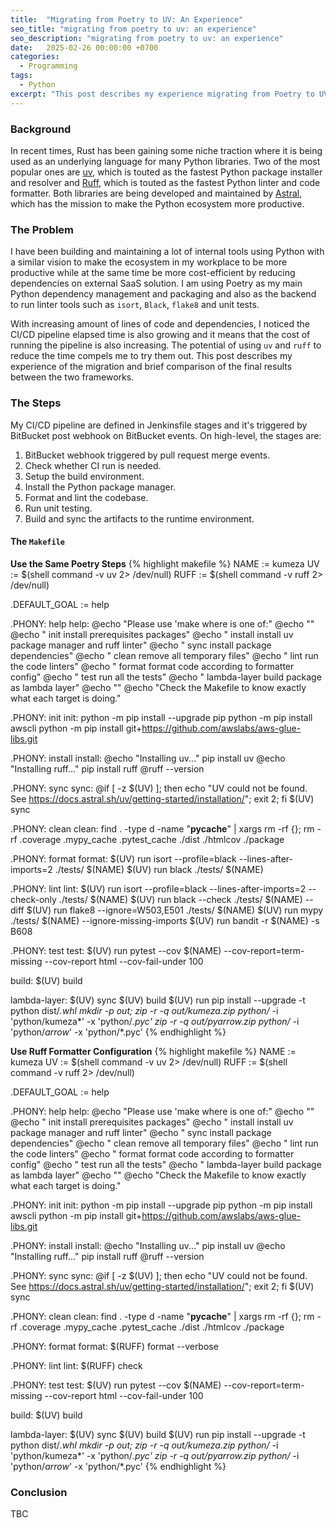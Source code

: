 ```yaml
---
title:  "Migrating from Poetry to UV: An Experience"
seo_title: "migrating from poetry to uv: an experience"
seo_description: "migrating from poetry to uv: an experience"
date:   2025-02-26 00:00:00 +0700
categories:
  - Programming
tags:
  - Python
excerpt: "This post describes my experience migrating from Poetry to UV (+Ruff) as my Python packaging and build framework."
---
```

### Background
In recent times, Rust has been gaining some niche traction where it is being used as an underlying language for many Python libraries. Two of the most popular ones are [uv](https://astral.sh/blog/uv), which is touted as the fastest Python package installer and resolver and [Ruff](https://docs.astral.sh/ruff/?ref=blog.jerrycodes.com), which is touted as the fastest Python linter and code formatter. Both libraries are being developed and maintained by [Astral](https://astral.sh), which has the mission to make the Python ecosystem more productive.

### The Problem
I have been building and maintaining a lot of internal tools using Python with a similar vision to make the ecosystem in my workplace to be more productive while at the same time be more cost-efficient by reducing dependencies on external SaaS solution. I am using Poetry as my main Python dependency management and packaging and also as the backend to run linter tools such as `isort`, `Black`, `flake8` and unit tests.

With increasing amount of lines of code and dependencies, I noticed the CI/CD pipeline elapsed time is also growing and it means that the cost of running the pipeline is also increasing. The potential of using `uv` and `ruff` to reduce the time compels me to try them out. This post describes my experience of the migration and brief comparison of the final results between the two frameworks.

### The Steps
My CI/CD pipeline are defined in Jenkinsfile stages and it's triggered by BitBucket post webhook on BitBucket events. On high-level, the stages are:

1. BitBucket webhook triggered by pull request merge events.
2. Check whether CI run is needed.
3. Setup the build environment.
4. Install the Python package manager.
5. Format and lint the codebase.
6. Run unit testing.
7. Build and sync the artifacts to the runtime environment.

#### The `Makefile`
**Use the Same Poetry Steps**
{% highlight makefile %}
NAME := kumeza
UV := $(shell command -v uv 2> /dev/null)
RUFF := $(shell command -v ruff 2> /dev/null)

.DEFAULT_GOAL := help

.PHONY: help
help:
		@echo "Please use 'make <target> where <target> is one of:"
		@echo ""
		@echo " init				install prerequisites packages"
		@echo "	install				install uv package manager and ruff linter"
		@echo "	sync				install package dependencies"
		@echo "	clean				remove all temporary files"
		@echo "	lint				run the code linters"
		@echo "	format				format code according to formatter config"
		@echo "	test 				run all the tests"
		@echo " lambda-layer		build package as lambda layer"
		@echo ""
		@echo "Check the Makefile to know exactly what each target is doing."

.PHONY: init
init:
		python -m pip install --upgrade pip
		python -m pip install awscli
		python -m pip install git+https://github.com/awslabs/aws-glue-libs.git
		
.PHONY: install
install:
		@echo "Installing uv..."
		pip install uv
		@echo "Installing ruff..."
		pip install ruff
		@ruff --version

.PHONY: sync
sync:
		@if [ -z $(UV) ]; then echo "UV could not be found. See https://docs.astral.sh/uv/getting-started/installation/"; exit 2; fi
		$(UV) sync

.PHONY: clean
clean:
		find . -type d -name "__pycache__" | xargs rm -rf {};
		rm -rf .coverage .mypy_cache .pytest_cache ./dist ./htmlcov ./package

.PHONY: format
format: 
		$(UV) run isort --profile=black --lines-after-imports=2 ./tests/ $(NAME)
		$(UV) run black ./tests/ $(NAME)

.PHONY: lint
lint: 
		$(UV) run isort --profile=black --lines-after-imports=2 --check-only ./tests/ $(NAME)
		$(UV) run black --check ./tests/ $(NAME) --diff
		$(UV) run flake8 --ignore=W503,E501 ./tests/ $(NAME)
		$(UV) run mypy ./tests/ $(NAME) --ignore-missing-imports
		$(UV) run bandit -r $(NAME) -s B608

.PHONY: test
test: 
		$(UV) run pytest --cov $(NAME) --cov-report=term-missing --cov-report html --cov-fail-under 100 

build:
		$(UV) build

lambda-layer:
		$(UV) sync
		$(UV) build
		$(UV) run pip install --upgrade -t python dist/*.whl
		mkdir -p out; zip -r -q out/kumeza.zip python/* -i 'python/kumeza*' -x 'python/*.pyc'
		zip -r -q out/pyarrow.zip python/* -i 'python/*arrow*' -x 'python/*.pyc'
{% endhighlight %}

**Use Ruff Formatter Configuration**
{% highlight makefile %}
NAME := kumeza
UV := $(shell command -v uv 2> /dev/null)
RUFF := $(shell command -v ruff 2> /dev/null)

.DEFAULT_GOAL := help

.PHONY: help
help:
		@echo "Please use 'make <target> where <target> is one of:"
		@echo ""
		@echo " init				install prerequisites packages"
		@echo "	install				install uv package manager and ruff linter"
		@echo "	sync				install package dependencies"
		@echo "	clean				remove all temporary files"
		@echo "	lint				run the code linters"
		@echo "	format				format code according to formatter config"
		@echo "	test 				run all the tests"
		@echo " lambda-layer		build package as lambda layer"
		@echo ""
		@echo "Check the Makefile to know exactly what each target is doing."

.PHONY: init
init:
		python -m pip install --upgrade pip
		python -m pip install awscli
		python -m pip install git+https://github.com/awslabs/aws-glue-libs.git
		
.PHONY: install
install:
		@echo "Installing uv..."
		pip install uv
		@echo "Installing ruff..."
		pip install ruff
		@ruff --version

.PHONY: sync
sync:
		@if [ -z $(UV) ]; then echo "UV could not be found. See https://docs.astral.sh/uv/getting-started/installation/"; exit 2; fi
		$(UV) sync

.PHONY: clean
clean:
		find . -type d -name "__pycache__" | xargs rm -rf {};
		rm -rf .coverage .mypy_cache .pytest_cache ./dist ./htmlcov ./package

.PHONY: format
format: 
		$(RUFF) format --verbose

.PHONY: lint
lint: 
		$(RUFF) check

.PHONY: test
test: 
		$(UV) run pytest --cov $(NAME) --cov-report=term-missing --cov-report html --cov-fail-under 100 

build:
		$(UV) build

lambda-layer:
		$(UV) sync
		$(UV) build
		$(UV) run pip install --upgrade -t python dist/*.whl
		mkdir -p out; zip -r -q out/kumeza.zip python/* -i 'python/kumeza*' -x 'python/*.pyc'
		zip -r -q out/pyarrow.zip python/* -i 'python/*arrow*' -x 'python/*.pyc'
{% endhighlight %}

### Conclusion
TBC